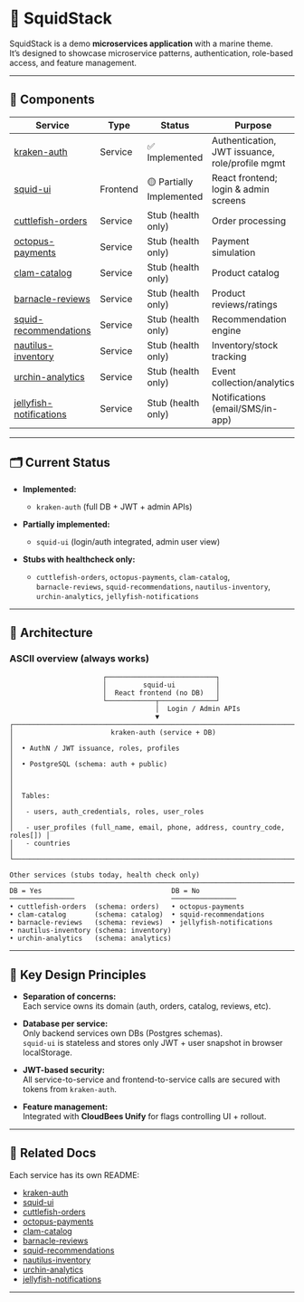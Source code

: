 # 🦑 SquidStack

SquidStack is a demo **microservices application** with a marine theme.  
It’s designed to showcase microservice patterns, authentication, role-based access, and feature management.

---

## 🌊 Components

| Service                | Type      | Status                | Purpose                                   | Database |
|-------------------------|-----------|-----------------------|-------------------------------------------|----------|
| [kraken-auth](../../kraken-auth/README.md) | Service   | ✅ Implemented         | Authentication, JWT issuance, role/profile mgmt | **Yes** (`auth` schema) |
| [squid-ui](../../squid-ui/README.md)       | Frontend | 🟡 Partially Implemented | React frontend; login & admin screens     | No       |
| [cuttlefish-orders](../../cuttlefish-orders/README.md) | Service   | Stub (health only)    | Order processing                          | **Yes** (`orders`) |
| [octopus-payments](../../octopus-payments/README.md)   | Service   | Stub (health only)    | Payment simulation                        | No       |
| [clam-catalog](../../clam-catalog/README.md)           | Service   | Stub (health only)    | Product catalog                           | **Yes** (`catalog`) |
| [barnacle-reviews](../../barnacle-reviews/README.md)   | Service   | Stub (health only)    | Product reviews/ratings                   | **Yes** (`reviews`) |
| [squid-recommendations](../../squid-recommendations/README.md) | Service | Stub (health only)    | Recommendation engine                     | No       |
| [nautilus-inventory](../../nautilus-inventory/README.md)       | Service | Stub (health only)    | Inventory/stock tracking                  | **Yes** (`inventory`) |
| [urchin-analytics](../../urchin-analytics/README.md)           | Service | Stub (health only)    | Event collection/analytics                | **Yes** (`analytics`) |
| [jellyfish-notifications](../../jellyfish-notifications/README.md) | Service | Stub (health only)    | Notifications (email/SMS/in-app)          | No       |

---

## 🗂️ Current Status

- **Implemented:**  
  - `kraken-auth` (full DB + JWT + admin APIs)

- **Partially implemented:**  
  - `squid-ui` (login/auth integrated, admin user view)

- **Stubs with healthcheck only:**  
  - `cuttlefish-orders`, `octopus-payments`, `clam-catalog`,  
    `barnacle-reviews`, `squid-recommendations`, `nautilus-inventory`,  
    `urchin-analytics`, `jellyfish-notifications`

---

## 📐 Architecture

### ASCII overview (always works)

```
                       ┌───────────────────────────┐
                       │         squid-ui          │
                       │  React frontend (no DB)   │
                       └────────────┬──────────────┘
                                    │  Login / Admin APIs
                                    ▼
┌─────────────────────────────────────────────────────────────────────────────┐
│                        kraken-auth (service + DB)                           │
│  • AuthN / JWT issuance, roles, profiles                                    │
│  • PostgreSQL (schema: auth + public)                                       │
│                                                                             │
│  Tables:                                                                    │
│   - users, auth_credentials, roles, user_roles                              │
│   - user_profiles (full_name, email, phone, address, country_code, roles[]) │
│   - countries                                                               │
└─────────────────────────────────────────────────────────────────────────────┘

Other services (stubs today, health check only)
───────────────────────────────────────────────────────────────────────────────
DB = Yes                                DB = No
────────────────                        ────────────────
• cuttlefish-orders  (schema: orders)   • octopus-payments
• clam-catalog       (schema: catalog)  • squid-recommendations
• barnacle-reviews   (schema: reviews)  • jellyfish-notifications
• nautilus-inventory (schema: inventory)
• urchin-analytics   (schema: analytics)
```


---

## 🔑 Key Design Principles

- **Separation of concerns:**  
  Each service owns its domain (auth, orders, catalog, reviews, etc).

- **Database per service:**  
  Only backend services own DBs (Postgres schemas).  
  `squid-ui` is stateless and stores only JWT + user snapshot in browser localStorage.  

- **JWT-based security:**  
  All service-to-service and frontend-to-service calls are secured with tokens from `kraken-auth`.

- **Feature management:**  
  Integrated with **CloudBees Unify** for flags controlling UI + rollout.

---

## 📎 Related Docs

Each service has its own README:

- [kraken-auth](../kraken-auth/README.md)  
- [squid-ui](../squid-ui/README.md)  
- [cuttlefish-orders](../cuttlefish-orders/README.md)  
- [octopus-payments](../octopus-payments/README.md)  
- [clam-catalog](../clam-catalog/README.md)  
- [barnacle-reviews](../barnacle-reviews/README.md)  
- [squid-recommendations](../squid-recommendations/README.md)  
- [nautilus-inventory](../nautilus-inventory/README.md)  
- [urchin-analytics](../urchin-analytics/README.md)  
- [jellyfish-notifications](../jellyfish-notifications/README.md)  

---
